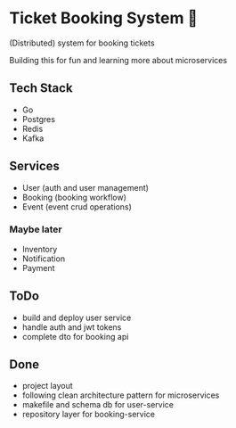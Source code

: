 # Ticket Booking System 🎫

(Distributed) system for booking tickets 

Building this for fun and learning more about microservices

## Tech Stack 

- Go 
- Postgres 
- Redis 
- Kafka

## Services 

- User (auth and user management) 
- Booking (booking workflow)
- Event (event crud operations) 


### Maybe later 

- Inventory 
- Notification 
- Payment

## ToDo 

- build and deploy user service 
- handle auth and jwt tokens 
- complete dto for booking api

## Done  

- project layout  
- following clean architecture pattern for microservices
- makefile and schema db for user-service 
- repository layer for booking-service